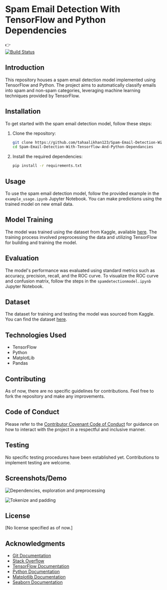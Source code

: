 # Spam Email Detection With TensorFlow and Python Dependencies

:point_right:	
[![Build Status](https://github.com/tahaalikhan123/Spam-Email-Detection-With-Tensorflow-And-Python-Dependancies/workflows/CI/badge.svg)](https://github.com/tahaalikhan123/Spam-Email-Detection-With-Tensorflow-And-Python-Dependancies/actions)

## Introduction
This repository houses a spam email detection model implemented using TensorFlow and Python. The project aims to automatically classify emails into spam and non-spam categories, leveraging machine learning techniques provided by TensorFlow.

## Installation
To get started with the spam email detection model, follow these steps:

1. Clone the repository:
    ```bash
    git clone https://github.com/tahaalikhan123/Spam-Email-Detection-With-Tensorflow-And-Python-Dependancies.git
    cd Spam-Email-Detection-With-Tensorflow-And-Python-Dependancies
    ```

2. Install the required dependencies:
    ```bash
    pip install -r requirements.txt
    ```

## Usage
To use the spam email detection model, follow the provided example in the `example_usage.ipynb` Jupyter Notebook. You can make predictions using the trained model on new email data.

## Model Training
The model was trained using the dataset from Kaggle, available [here](https://www.kaggle.com/datasets/mfaisalqureshi/spam-email). The training process involved preprocessing the data and utilizing TensorFlow for building and training the model.

## Evaluation
The model's performance was evaluated using standard metrics such as accuracy, precision, recall, and the ROC curve. To visualize the ROC curve and confusion matrix, follow the steps in the `spamdetectionmodel.ipynb` Jupyter Notebook.

## Dataset
The dataset for training and testing the model was sourced from Kaggle. You can find the dataset [here](https://www.kaggle.com/datasets/mfaisalqureshi/spam-email).

## Technologies Used
- TensorFlow
- Python
- MatplotLib
- Pandas
  
## Contributing
As of now, there are no specific guidelines for contributions. Feel free to fork the repository and make any improvements.

## Code of Conduct
Please refer to the [Contributor Covenant Code of Conduct](CODE_OF_CONDUCT.md) for guidance on how to interact with the project in a respectful and inclusive manner.

## Testing
No specific testing procedures have been established yet. Contributions to implement testing are welcome.

## Screenshots/Demo
![Dependencies, exploration and preprocessing](https://github.com/tahaalikhan123/Spam-Email-Detection-With-Tensorflow-And-Python-Dependancies/assets/49469972/d041b453-9df0-4e45-8fd1-d0c3686c71f8)

![Tokenize and padding](https://github.com/tahaalikhan123/Spam-Email-Detection-With-Tensorflow-And-Python-Dependancies/assets/49469972/2401ccc8-378a-4c00-82ac-52bae77e79f6)


## License
[No license specified as of now.]

## Acknowledgments
- [Git Documentation](https://git-scm.com/doc)
- [Stack Overflow](https://stackoverflow.com/)
- [TensorFlow Documentation](https://www.tensorflow.org/guide)
- [Python Documentation](https://docs.python.org/3/)
- [Matplotlib Documentation](https://matplotlib.org/stable/contents.html)
- [Seaborn Documentation](https://seaborn.pydata.org/)
